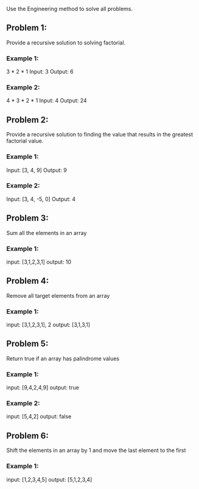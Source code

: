 Use the Engineering method to solve all problems.

## Problem 1:
Provide a recursive solution to solving factorial.


### Example 1:

3 * 2 * 1
Input: 3 
Output: 6

### Example 2:

4 * 3 * 2 * 1
Input: 4 
Output: 24


## Problem 2:
Provide a recursive solution to finding the value that results in the 
greatest factorial value.


### Example 1:

Input: [3, 4, 9] 
Output: 9

### Example 2:

Input: [3, 4, -5, 0] 
Output: 4

## Problem 3:
Sum all the elements in an array

### Example 1:
input: [3,1,2,3,1]
output: 10

## Problem 4:
Remove all target elements from an array
### Example 1:
input: [3,1,2,3,1], 2
output: [3,1,3,1]


## Problem 5:
Return true if an array has palindrome values
### Example 1:
input: [9,4,2,4,9]
output: true
### Example 2:
input: [5,4,2]
output: false


## Problem 6:
Shift the elements in an array by 1 and move the last element to the first
### Example 1:
input: [1,2,3,4,5]
output: [5,1,2,3,4]

